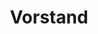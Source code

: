 ---
title: "Vorstand"
textDE: "Die GeneralsekretärInnen sind für den strukturellen und geschäftlichen Ablauf des JUNON verantwortlich. Sie unterstützen und delegieren Projektplanungen und legen zusammen mit den AG-LeiterInnen die inhaltliche und strukturelle Jahresausrichtung des Netzwerks fest. Zu deren Aufgaben zählt ebenfalls die Kooperation mit größeren Projektpartnern und das Schreiben der Jahresberichte. Zusammen mit dem/der SchatzmeisterIn sind sie für die Übersicht der Finanzen zuständig. Zu den Aufgaben des/der SchatzmeisterIn zählt die finanzielle Abwicklung des Tagesgeschäfts sowie der Erhebung der Mitgliedsbeiträge. Es gilt die Haushaltsplanung der Geschäftsjahre einzuhalten."
textEN: "The executive board includes the two Secretary-Generals and the Treasurer. Since 2018, the operations are structured in three working groups which cover the areas public relations, event management and information technologies (IT). Every working group is led by one person which is selected by vote at the yearly delegate assembly. The leaders of the working groups are also part of the executive board. In addition to the working groups, various project groups for topics or events exist that do not have an elected leadership structure. They are created flexibly and, like the working groups, open to all members for participation. The delegate assembly discusses and votes on new projects, annual reviews and changes to the charter. Every member group of UNYA Germany has one vote in the assembly. "
---
